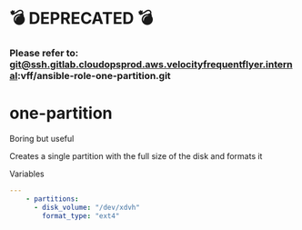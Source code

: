 # :bomb: DEPRECATED :bomb:
### Please refer to: git@ssh.gitlab.cloudopsprod.aws.velocityfrequentflyer.internal:vff/ansible-role-one-partition.git

# one-partition

 Boring but useful

Creates a single partition with the full size of the disk and formats it


Variables

```yml
---
    - partitions:
      - disk_volume: "/dev/xdvh"
        format_type: "ext4"

```

